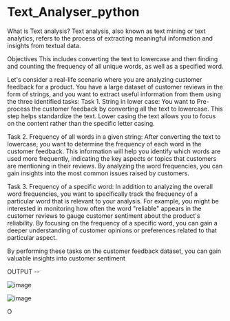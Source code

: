 # Text_Analyser_python

What is Text analysis?
Text analysis, also known as text mining or text analytics, refers to the process of extracting meaningful information and insights from textual data.

Objectives
This includes converting the text to lowercase and then finding and counting the frequency of all unique words, as well as a specified word.

Let's consider a real-life scenario where you are analyzing customer feedback for a product. You have a large dataset of customer reviews in the form of strings, and you want to extract useful information from them using the three identified tasks:
Task 1. String in lower case: You want to Pre-process the customer feedback by converting all the text to lowercase. This step helps standardize the text. Lower casing the text allows you to focus on the content rather than the specific letter casing.

Task 2. Frequency of all words in a given string: After converting the text to lowercase, you want to determine the frequency of each word in the customer feedback. This information will help you identify which words are used more frequently, indicating the key aspects or topics that customers are mentioning in their reviews. By analyzing the word frequencies, you can gain insights into the most common issues raised by customers.

Task 3. Frequency of a specific word: In addition to analyzing the overall word frequencies, you want to specifically track the frequency of a particular word that is relevant to your analysis. For example, you might be interested in monitoring how often the word "reliable" appears in the customer reviews to gauge customer sentiment about the product's reliability. By focusing on the frequency of a specific word, you can gain a deeper understanding of customer opinions or preferences related to that particular aspect.

By performing these tasks on the customer feedback dataset, you can gain valuable insights into customer sentiment

OUTPUT -- 

![image](https://github.com/Deepti000/Text_Analyser_python/assets/65061604/113a69e8-6eae-429e-a4ef-459eade04eea)


![image](https://github.com/Deepti000/Text_Analyser_python/assets/65061604/aedf3da3-2f18-4fa4-9676-28e7fd166257)



O
